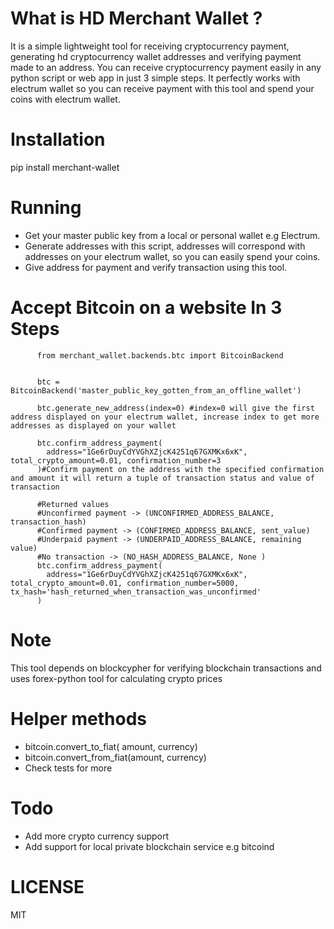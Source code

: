 
What is HD Merchant Wallet ?
===============
It is a simple lightweight tool for receiving cryptocurrency payment, generating hd cryptocurrency wallet addresses and verifying payment made to an address. You can
receive cryptocurrency payment easily in any python script or web app in just 3 simple steps. It perfectly works with electrum wallet so you can receive payment with this tool and spend your coins with electrum wallet.

Installation
==============
pip install merchant-wallet

Running
========

  
 - Get your master public key from a local or personal wallet e.g Electrum.
 - Generate addresses with this script, addresses will correspond with addresses on your electrum wallet, so you can easily spend your coins.
 - Give address for payment and verify transaction using this tool.


Accept Bitcoin on a website In 3 Steps
======================
 
          from merchant_wallet.backends.btc import BitcoinBackend
          
          
          btc = BitcoinBackend('master_public_key_gotten_from_an_offline_wallet')
          
          btc.generate_new_address(index=0) #index=0 will give the first address displayed on your electrum wallet, increase index to get more addresses as displayed on your wallet
          
          btc.confirm_address_payment(
            address="1Ge6rDuyCdYVGhXZjcK4251q67GXMKx6xK", total_crypto_amount=0.01, confirmation_number=3
          )#Confirm payment on the address with the specified confirmation and amount it will return a tuple of transaction status and value of transaction
          
          #Returned values
          #Unconfirmed payment -> (UNCONFIRMED_ADDRESS_BALANCE, transaction_hash)
          #Confirmed payment -> (CONFIRMED_ADDRESS_BALANCE, sent_value)
          #Underpaid payment -> (UNDERPAID_ADDRESS_BALANCE, remaining value)
          #No transaction -> (NO_HASH_ADDRESS_BALANCE, None )
          btc.confirm_address_payment(
            address="1Ge6rDuyCdYVGhXZjcK4251q67GXMKx6xK", total_crypto_amount=0.01, confirmation_number=5000, tx_hash='hash_returned_when_transaction_was_unconfirmed'
          )
Note
======================    
  This tool depends on blockcypher for verifying blockchain transactions and uses forex-python tool for calculating crypto prices
    
 
 
Helper methods
======================    
  
- bitcoin.convert_to_fiat( amount, currency)
- bitcoin.convert_from_fiat(amount, currency)
- Check tests for more
                 
Todo
======================              
 - Add more crypto currency support
 - Add support for local private blockchain service e.g bitcoind
    
**LICENSE**
=========
MIT
                    
     
     
                    
                    
                  
                  
    